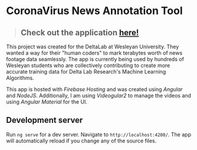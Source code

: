# CoronaVirus News Annotation Tool

> ## Check out the application [here!](https://video-marking-tool.web.app/#/Atlanta,%20Ga/WAGA/FOX%205%20News%20at%2010/120/This%20is%20an%20example%20of%20the%20text%20we%20would%20show%20the%20coder%20of%20where%20the%20keyword%20hit%20occurred/xWAGA_03_01_1/23564/lbaum@wesleyan.edu)

This project was created for the DeltaLab at Wesleyan University. They wanted a way for their "human coders" to mark terabytes worth of news footage data seamlessly. The app is currently being used by hundreds of Wesleyan students who are collectively contributing to create more accurate training data for Delta Lab Research's Machine Learning Algorithms.


This app is hosted with _Firebase Hosting_ and was created using _Angular_ and _NodeJS_. Additionally, I am using _Videogular2_ to manage the videos and using _Angular Material_ for the UI. 

## Development server

Run `ng serve` for a dev server. Navigate to `http://localhost:4200/`. The app will automatically reload if you change any of the source files.

